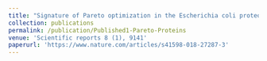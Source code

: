 ```yaml
---
title: "Signature of Pareto optimization in the Escherichia coli proteome"
collection: publications
permalink: /publication/Published1-Pareto-Proteins
venue: 'Scientific reports 8 (1), 9141'
paperurl: 'https://www.nature.com/articles/s41598-018-27287-3'
---
```


